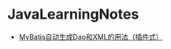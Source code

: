 # JavaLearningNotes

- [MyBatis自动生成Dao和XML的用法（插件式）](https://github.com/vvarish/JavaLearningNotes/blob/master/MyBatis.md)

